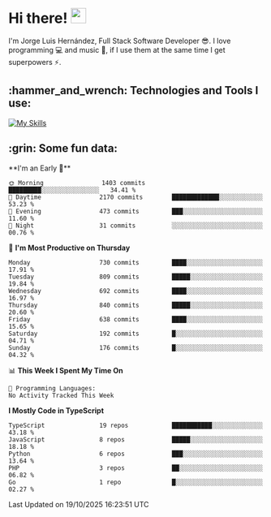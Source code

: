 <h1 align="left">
 <abc>
  <br>Hi there! <img src="https://user-images.githubusercontent.com/42378118/110234147-e3259600-7f4e-11eb-95be-0c4047144dea.gif" width="30"><br>
 </abc>
</h1>

I'm Jorge Luis Hernández, Full Stack Software Developer :sunglasses:. I love programming :computer: and music :musical_score:, if I use them at the same time I get superpowers :zap:. 


<h2 align="left">:hammer_and_wrench: Technologies and Tools I use:</h2>

[![My Skills](https://skillicons.dev/icons?i=js,ts,html,css,py,vue,react,next,nest,postgres,mysql)](https://skillicons.dev)

<h2 align="left">:grin: Some fun data:</h2>
<!--START_SECTION:waka-->
**I'm an Early 🐤** 

```text
🌞 Morning                1403 commits        █████████░░░░░░░░░░░░░░░░   34.41 % 
🌆 Daytime                2170 commits        █████████████░░░░░░░░░░░░   53.23 % 
🌃 Evening                473 commits         ███░░░░░░░░░░░░░░░░░░░░░░   11.60 % 
🌙 Night                  31 commits          ░░░░░░░░░░░░░░░░░░░░░░░░░   00.76 % 
```
📅 **I'm Most Productive on Thursday** 

```text
Monday                   730 commits         ████░░░░░░░░░░░░░░░░░░░░░   17.91 % 
Tuesday                  809 commits         █████░░░░░░░░░░░░░░░░░░░░   19.84 % 
Wednesday                692 commits         ████░░░░░░░░░░░░░░░░░░░░░   16.97 % 
Thursday                 840 commits         █████░░░░░░░░░░░░░░░░░░░░   20.60 % 
Friday                   638 commits         ████░░░░░░░░░░░░░░░░░░░░░   15.65 % 
Saturday                 192 commits         █░░░░░░░░░░░░░░░░░░░░░░░░   04.71 % 
Sunday                   176 commits         █░░░░░░░░░░░░░░░░░░░░░░░░   04.32 % 
```


📊 **This Week I Spent My Time On** 

```text
💬 Programming Languages: 
No Activity Tracked This Week
```

**I Mostly Code in TypeScript** 

```text
TypeScript               19 repos            ███████████░░░░░░░░░░░░░░   43.18 % 
JavaScript               8 repos             █████░░░░░░░░░░░░░░░░░░░░   18.18 % 
Python                   6 repos             ███░░░░░░░░░░░░░░░░░░░░░░   13.64 % 
PHP                      3 repos             ██░░░░░░░░░░░░░░░░░░░░░░░   06.82 % 
Go                       1 repo              █░░░░░░░░░░░░░░░░░░░░░░░░   02.27 % 
```




 Last Updated on 19/10/2025 16:23:51 UTC
<!--END_SECTION:waka-->
